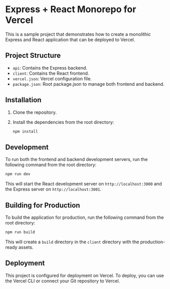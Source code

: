 # Express + React Monorepo for Vercel

This is a sample project that demonstrates how to create a monolithic Express and React application that can be deployed to Vercel.

## Project Structure

-   `api`: Contains the Express backend.
-   `client`: Contains the React frontend.
-   `vercel.json`: Vercel configuration file.
-   `package.json`: Root package.json to manage both frontend and backend.

## Installation

1.  Clone the repository.
2.  Install the dependencies from the root directory:

    ```bash
    npm install
    ```

## Development

To run both the frontend and backend development servers, run the following command from the root directory:

```bash
npm run dev
```

This will start the React development server on `http://localhost:3000` and the Express server on `http://localhost:3001`.

## Building for Production

To build the application for production, run the following command from the root directory:

```bash
npm run build
```

This will create a `build` directory in the `client` directory with the production-ready assets.

## Deployment

This project is configured for deployment on Vercel. To deploy, you can use the Vercel CLI or connect your Git repository to Vercel.
